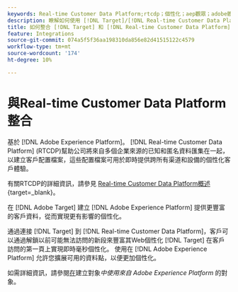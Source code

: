```yaml
---
keywords: Real-time Customer Data Platform;rtcdp；個性化；aep觀眾；adobe體驗平台觀眾
description: 瞭解如何使用 [!DNL Target]/[!DNL Real-time Customer Data Platform] (RTCDP)整合，提供更豐富的客戶資料和更有影響的個性化。
title: 如何整合 [!DNL Target] 和 [!DNL Real-time Customer Data Platform]?
feature: Integrations
source-git-commit: 074a5f5f36aa198310da856e82d41515122c4579
workflow-type: tm+mt
source-wordcount: '174'
ht-degree: 10%

---
```



# 與Real-time Customer Data Platform整合

基於 [!DNL Adobe Experience Platform]。 [!DNL Real-time Customer Data Platform] (RTCDP)幫助公司將來自多個企業來源的已知和匿名資料匯集在一起，以建立客戶配置檔案，這些配置檔案可用於即時提供跨所有渠道和設備的個性化客戶體驗。

有關RTCDP的詳細資訊，請參見 [Real-time Customer Data Platform概述](https://experienceleague.adobe.com/docs/experience-platform/rtcdp/overview.html?lang=zh-Hant){target=_blank}。

在 [!DNL Adobe Target] 建立 [!DNL Adobe Experience Platform] 提供更豐富的客戶資料，從而實現更有影響的個性化。

通過連接 [!DNL Target] 到 [!DNL Real-time Customer Data Platform]，客戶可以通過解鎖以前可能無法訪問的新段來豐富其Web個性化 [!DNL Target] 在客戶訪問的第一頁上實現即時毫秒個性化。 使用在 [!DNL Adobe Experience Platform] 允許您擴展可用的資料點，以便更加個性化。

如需詳細資訊，請參閱[在](/help/main/c-target/c-audiences/audiences.md#aep)建立對象&#x200B;*中使用來自 Adobe Experience Platform* 的對象。